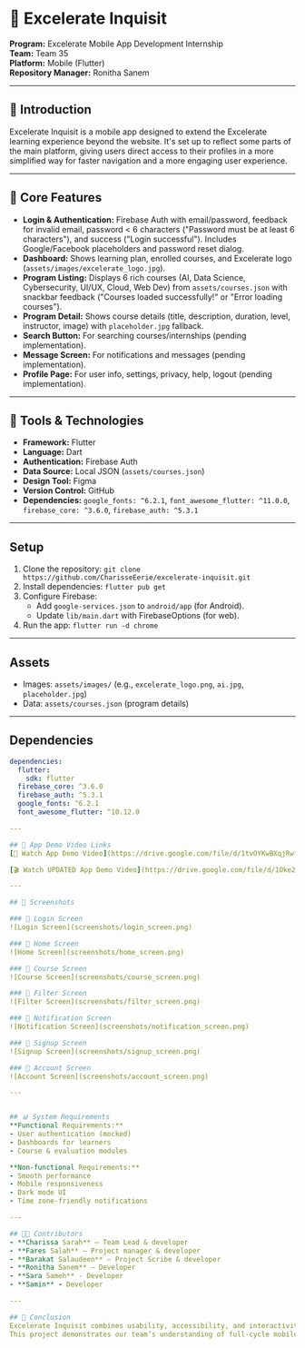 # 📱 Excelerate Inquisit    

**Program:** Excelerate Mobile App Development Internship  
**Team:** Team 35  
**Platform:** Mobile (Flutter)  
**Repository Manager:** Ronitha Sanem  

---    

## 🚀 Introduction    
Excelerate Inquisit is a mobile app designed to extend the Excelerate learning experience beyond the website. It's set up to reflect some parts of the main platform, giving users direct access to their profiles in a more simplified way for faster navigation and a more engaging user experience.  

---    

## 🧩 Core Features
- **Login & Authentication:** Firebase Auth with email/password, feedback for invalid email, password < 6 characters ("Password must be at least 6 characters"), and success ("Login successful"). Includes Google/Facebook placeholders and password reset dialog.
- **Dashboard:** Shows learning plan, enrolled courses, and Excelerate logo (`assets/images/excelerate_logo.jpg`).
- **Program Listing:** Displays 6 rich courses (AI, Data Science, Cybersecurity, UI/UX, Cloud, Web Dev) from `assets/courses.json` with snackbar feedback ("Courses loaded successfully!" or "Error loading courses").
- **Program Detail:** Shows course details (title, description, duration, level, instructor, image) with `placeholder.jpg` fallback.
- **Search Button:** For searching courses/internships (pending implementation).
- **Message Screen:** For notifications and messages (pending implementation).
- **Profile Page:** For user info, settings, privacy, help, logout (pending implementation).

---    

## 🧰 Tools & Technologies
- **Framework:** Flutter
- **Language:** Dart
- **Authentication:** Firebase Auth
- **Data Source:** Local JSON (`assets/courses.json`)
- **Design Tool:** Figma
- **Version Control:** GitHub
- **Dependencies:** `google_fonts: ^6.2.1`, `font_awesome_flutter: ^11.0.0`, `firebase_core: ^3.6.0`, `firebase_auth: ^5.3.1`

---

## Setup
1. Clone the repository: `git clone https://github.com/CharisseEerie/excelerate-inquisit.git`
2. Install dependencies: `flutter pub get`
3. Configure Firebase:
   - Add `google-services.json` to `android/app` (for Android).
   - Update `lib/main.dart` with FirebaseOptions (for web).
4. Run the app: `flutter run -d chrome`

---

## Assets
- Images: `assets/images/` (e.g., `excelerate_logo.png`, `ai.jpg`, `placeholder.jpg`)
- Data: `assets/courses.json` (program details)

---

## Dependencies
```yaml
dependencies:
  flutter:
    sdk: flutter
  firebase_core: ^3.6.0
  firebase_auth: ^5.3.1
  google_fonts: ^6.2.1
  font_awesome_flutter: ^10.12.0

---

## 🎥 App Demo Video Links
[🎥 Watch App Demo Video](https://drive.google.com/file/d/1tvOYKwBXqjRwf4HtQb6beYSVaaCAoNdf/view?usp=drivesdk)

[🎬 Watch UPDATED App Demo Video](https://drive.google.com/file/d/1Oke2u329lDAGPYFbgaGrhosjdoyDadxh/view?usp=drive_link)

---

## 📸 Screenshots

### 🔹 Login Screen  
![Login Screen](screenshots/login_screen.png)

### 🔹 Home Screen  
![Home Screen](screenshots/home_screen.png)

### 🔹 Course Screen  
![Course Screen](screenshots/course_screen.png)

### 🔹 Filter Screen  
![Filter Screen](screenshots/filter_screen.png)

### 🔹 Notification Screen  
![Notification Screen](screenshots/notification_screen.png)

### 🔹 Signup Screen  
![Signup Screen](screenshots/signup_screen.png)

### 🔹 Account Screen  
![Account Screen](screenshots/account_screen.png)

---   


## 📊 System Requirements    
**Functional Requirements:**    
- User authentication (mocked)  
- Dashboards for learners  
- Course & evaluation modules  

**Non-functional Requirements:**    
- Smooth performance  
- Mobile responsiveness  
- Dark mode UI  
- Time zone-friendly notifications  

---    

## 👩‍💻 Contributors    
- **Charissa Sarah** – Team Lead & developer
- **Fares Salah** – Project manager & developer 
- **Barakat Salaudeen** – Project Scribe & developer
- **Ronitha Sanem** – Developer  
- **Sara Sameh** - Developer
- **Samin** - Developer

---    

## 🏁 Conclusion    
Excelerate Inquisit combines usability, accessibility, and interactivity to make mobile learning more intuitive and rewarding.  
This project demonstrates our team’s understanding of full-cycle mobile app development — from UI design to documentation and GitHub collaboration.  
